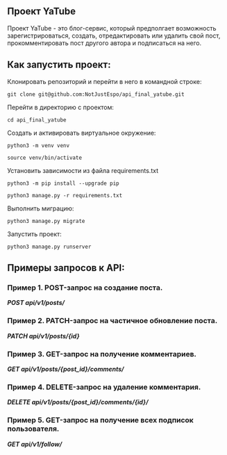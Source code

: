 ## Проект YaTube
Проект YaTube - это блог-сервис, который предполгает возможность зарегистрироваться, создать, отредактировать или удалить свой пост, прокомментировать пост другого автора и подписаться на него.

## Как запустить проект:
Клонировать репозиторий и перейти в него в командной строке:

```
git clone git@github.com:NotJustEspo/api_final_yatube.git
```

Перейти в директорию с проектом:

```
cd api_final_yatube
```

Создать и активировать виртуальное окружение:

```
python3 -m venv venv
```

```
source venv/bin/activate
```

Установить зависимости из файла requirements.txt

```
python3 -m pip install --upgrade pip
```

```
python3 manage.py -r requirements.txt
```

Выполнить миграцию:

```
python3 manage.py migrate
```

Запустить проект:

```
python3 manage.py runserver
```

## Примеры запросов к API:

### Пример 1. POST-запрос на создание поста.

***POST api/v1/posts/***

### Пример 2. PATCH-запрос на частичное обновление поста.

***PATCH api/v1/posts/{id}***

### Пример 3. GET-запрос на получение комментариев.

***GET api/v1/posts/{post_id}/comments/***

### Пример 4. DELETE-запрос на удаление комментария.

***DELETE api/v1/posts/{post_id}/comments/{id}/***

### Пример 5. GET-запрос на получение всех подписок пользователя.

***GET api/v1/follow/***
